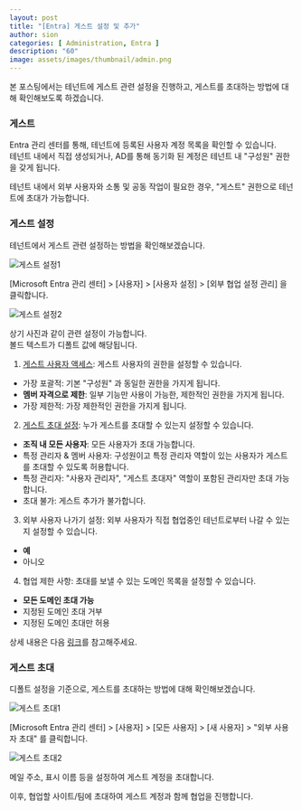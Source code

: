 ```yaml
---
layout: post
title: "[Entra] 게스트 설정 및 추가"
author: sion
categories: [ Administration, Entra ]
description: "60"
image: assets/images/thumbnail/admin.png
---
```


본 포스팅에서는 테넌트에 게스트 관련 설정을 진행하고, 게스트를 초대하는 방법에 대해 확인해보도록 하겠습니다.  

### 게스트

Entra 관리 센터를 통해, 테넌트에 등록된 사용자 계정 목록을 확인할 수 있습니다.  
테넌트 내에서 직접 생성되거나, AD를 통해 동기화 된 계정은 테넌트 내 "구성원" 권한을 갖게 됩니다.  

테넌트 내에서 외부 사용자와 소통 및 공동 작업이 필요한 경우, "게스트" 권한으로 테넌트에 초대가 가능합니다.  


### 게스트 설정

테넌트에서 게스트 관련 설정하는 방법을 확인해보겠습니다.  

<img src="{{site.baseurl}}/assets/images/60/1.PNG" title="게스트 설정1">  

[Microsoft Entra 관리 센터] > [사용자] > [사용자 설정] > [외부 협업 설정 관리] 을 클릭합니다.  

<img src="{{site.baseurl}}/assets/images/60/2.PNG" title="게스트 설정2">  

상기 사진과 같이 관련 설정이 가능합니다.  
볼드 텍스트가 디폴트 값에 해당됩니다.  

1. [게스트 사용자 액세스][1]: 게스트 사용자의 권한을 설정할 수 있습니다.  
- 가장 포괄적: 기본 "구성원" 과 동일한 권한을 가지게 됩니다.  
- __멤버 자격으로 제한__: 일부 기능만 사용이 가능한, 제한적인 권한을 가지게 됩니다.  
- 가장 제한적: 가장 제한적인 권한을 가지게 됩니다.  

2. [게스트 초대 설정][2]: 누가 게스트를 초대할 수 있는지 설정할 수 있습니다.
- __조직 내 모든 사용자__: 모든 사용자가 초대 가능합니다.  
- 특정 관리자 & 멤버 사용자: 구성원이고 특정 관리자 역할이 있는 사용자가 게스트를 초대할 수 있도록 허용합니다.  
- 특정 관리자: "사용자 관리자", "게스트 초대자" 역할이 포함된 관리자만 초대 가능합니다.  
- 초대 불가: 게스트 추가가 불가합니다.  

3. 외부 사용자 나가기 설정: 외부 사용자가 직접 협업중인 테넌트로부터 나갈 수 있는지 설정할 수 있습니다.  
- __예__
- 아니오

4. 협업 제한 사항: 초대를 보낼 수 있는 도메인 목록을 설정할 수 있습니다.  
- __모든 도메인 초대 가능__
- 지정된 도메인 초대 거부
- 지정된 도메인 초대만 허용

상세 내용은 다음 [링크][3]를 참고해주세요.  


### 게스트 초대

디폴트 설정을 기준으로, 게스트를 초대하는 방법에 대해 확인해보겠습니다.  

<img src="{{site.baseurl}}/assets/images/60/3.PNG" title="게스트 초대1">  

[Microsoft Entra 관리 센터] > [사용자] > [모든 사용자] > [새 사용자] > "외부 사용자 초대" 를 클릭합니다.  

<img src="{{site.baseurl}}/assets/images/60/4.PNG" title="게스트 초대2">  

메일 주소, 표시 이름 등을 설정하여 게스트 계정을 초대합니다.  

이후, 협업할 사이트/팀에 초대하여 게스트 계정과 함께 협업을 진행합니다.  

[1]: https://learn.microsoft.com/en-us/entra/fundamentals/users-default-permissions
[2]: https://learn.microsoft.com/en-us/entra/external-id/external-collaboration-settings-configure
[3]: https://learn.microsoft.com/en-us/entra/identity/users/users-restrict-guest-permissions